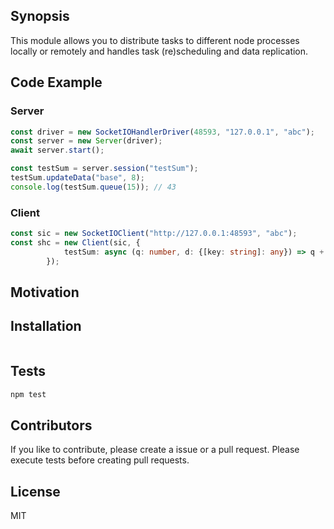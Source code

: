 ## Synopsis

This module allows you to distribute tasks to different node processes locally or remotely and handles task (re)scheduling and data replication.

## Code Example

### Server
```typescript
const driver = new SocketIOHandlerDriver(48593, "127.0.0.1", "abc");
const server = new Server(driver);
await server.start();

const testSum = server.session("testSum");
testSum.updateData("base", 8);
console.log(testSum.queue(15)); // 43
```

### Client
```typescript
const sic = new SocketIOClient("http://127.0.0.1:48593", "abc");
const shc = new Client(sic, {
            testSum: async (q: number, d: {[key: string]: any}) => q + d.base + 20,
        });
```

## Motivation


## Installation

```bash

```

## Tests

```bash
npm test
```

## Contributors

If you like to contribute, please create a issue or a pull request. Please execute tests before creating pull requests.

## License

MIT